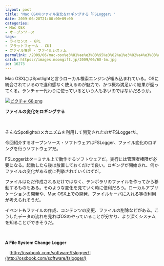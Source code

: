 ```yaml
---
layout: post
title: "Mac OSXのファイル変化をロギングする「FSLogger」"
date: 2009-06-28T21:00:00+09:00
categories:
- Mac OSX
- オープンソース
tags: 
- ライセンス - GPL
- プラットフォーム - CUI
- ファイル管理 - ファイルシステム
permalink: /2009/06/mac-osx%e3%81%ae%e3%83%95%e3%82%a1%e3%82%a4%e3%83%ab%e5%a4%89%e5%8c%96%e3%82%92%e3%83%ad%e3%82%ae%e3%83%b3%e3%82%b0%e3%81%99%e3%82%8b%e3%80%8cfslogger%e3%80%8d/
catch: https://images.moongift.jp/2009/06/68-tm.jpg
id: 16273
---
```

Mac OSXにはSpotlightと言うローカル検索エンジンが組み込まれている。OSに統合されているので違和感なく使えるのが魅力で、かつ概ね満足いく結果が返ってくる。ランチャー代わりに使っているという人も多いのではないだろうか。

  

[![ピクチャ 68.png](https://images.moongift.jp/2009/06/68-tm.jpg)](https://images.moongift.jp/2009/06/68.png)  
  
**ファイルの変化をロギングする**

  

　

  

そんなSpotlightのメカニズムを利用して開発されたのがFSLoggerだ。

  

今回紹介するオープンソース・ソフトウェアはFSLogger、ファイル変化のロギングを行うソフトウェアだ。

  
<!--more-->

FSLoggerはターミナル上で動作するソフトウェアだ。実行には管理者権限が必要になる。起動したら後は放置しておくだけで良い。ロギングが開始され、何かファイルの変化がある度に列挙されていくはずだ。

  

ファイルはただ作成されるだけではなく、テンポラリのファイルを作ってから移動するものもある。そのような変化を見ていく時に便利だろう。ローカルアプリケーションの開発や、Mac OSX上での開発、ファイルサーバに入れる等の利用が考えられそうだ。

  

イベントもファイルの作成、コンテンツの変更、ファイルの削除などがある。こうしたデータの流れを見ればOSのやっていることが分かり、より深くシステムを知ることができそうだ。

  

　

  

**A File System Change Logger**  
  
　[http://osxbook.com/software/fslogger/](http://osxbook.com/software/fslogger/)

  
